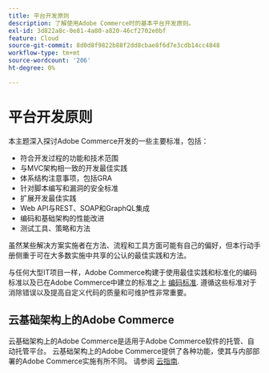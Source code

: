 ```yaml
---
title: 平台开发原则
description: 了解使用Adobe Commerce时的基本平台开发原则。
exl-id: 3d822a8c-0e81-4a80-a820-46cf2702e0bf
feature: Cloud
source-git-commit: 8d0d8f9822b88f2dd8cbae8f6d7e3cdb14cc4848
workflow-type: tm+mt
source-wordcount: '206'
ht-degree: 0%

---
```



# 平台开发原则

本主题深入探讨Adobe Commerce开发的一些主要标准，包括：

- 符合开发过程的功能和技术范围
- 与MVC架构相一致的开发最佳实践
- 体系结构注意事项，包括GRA
- 针对脚本编写和漏洞的安全标准
- 扩展开发最佳实践
- Web API与REST、SOAP和GraphQL集成
- 编码和基础架构的性能改进
- 测试工具、策略和方法

虽然某些解决方案实施者在方法、流程和工具方面可能有自己的偏好，但本行动手册侧重于可在大多数实施中共享的公认的最佳实践和方法。

与任何大型IT项目一样，Adobe Commerce构建于使用最佳实践和标准化的编码标准以及已在Adobe Commerce中建立的标准之上 [编码标准](https://developer.adobe.com/commerce/php/coding-standards/). 遵循这些标准对于消除错误以及提高自定义代码的质量和可维护性非常重要。

## 云基础架构上的Adobe Commerce

云基础架构上的Adobe Commerce是适用于Adobe Commerce软件的托管、自动托管平台。 云基础架构上的Adobe Commerce提供了各种功能，使其与内部部署的Adobe Commerce实施有所不同。 请参阅 [云指南](https://experienceleague.adobe.com/docs/commerce-cloud-service/user-guide/overview.html).
